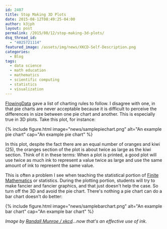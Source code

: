 ```yaml
---
id: 2407
title: Stop Making 3D Plots
date: 2015-08-12T08:49:25-04:00
author: k3jph
layout: post
permalink: /2015/08/12/stop-making-3d-plots/
dsq_thread_id:
  - "4025721114"
featured_image: /assets/img/news/XKCD-Self-Description.png
categories:
  - Blog
tags:
  - data science
  - math education
  - mathematics
  - scientific computing
  - statistics
  - visualization
---
```

[FlowingData](http://flowingdata.com/2015/08/11/real-chart-rules-to-follow/) gave a list of charting rules to follow.  I disagree with one, in that pie charts are never acceptable because it is difficult to perceive the differences in size between one pie chart and another.  This is especially true in 3D plots.  Take this plot, for instance:

{% include figure.html image="news/samplepiechart.png" alt="An example pie chart" cap="An example pie chart" %}

In this plot, despite the fact there are an equal number of oranges and kiwi (25), the oranges section of the plot is about twice as large as the kiwi section.  Think of it in these terms:  When a plot is printed, a good plot will use twice as much ink to represent a value twice as large and use the same amount of ink to represent the same value.

This is often a problem I see when teaching the statistical portion of [Finite Mathematics](/teaching) or statistics.  During the plotting portion, students will try to make fancier and fancier graphics, and that just doesn't help the case.  So turn off the 3D and avoid the pie chart.  There's nothing a pie chart can do a bar chart doesn't do better:

{% include figure.html image="news/samplebarchart.png" alt="An example bar chart" cap="An example bar chart" %}

_Image by [Randall Munroe / xkcd](https://xkcd.com/688/)...now that's an effective use of ink._
